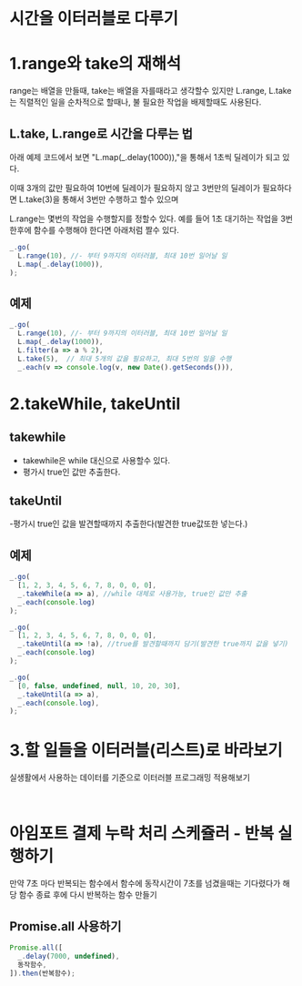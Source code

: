 # 시간을 이터러블로 다루기

# 1.range와 take의 재해석

range는 배열을 만들때, take는 배열을 자를때라고 생각할수 있지만 L.range, L.take는 직렬적인 일을 순차적으로 할때나, 불 필요한 작업을 배제할때도 사용된다.

## L.take, L.range로 시간을 다루는 법

아래 예제 코드에서 보면 "L.map(_.delay(1000)),"을 통해서 1초씩 딜레이가 되고 있다. 

이때 3개의 값만 필요하여 10번에 딜레이가 필요하지 않고 3번만의 딜레이가 필요하다면 L.take(3)을 통해서 3번만 수행하고 할수 있으며

L.range는 몇번의 작업을 수행할지를 정할수 있다.
예를 들어 1초 대기하는 작업을 3번한후에 함수를 수행해야 한다면 아래처럼 짤수 있다.
```javascript
_.go(
  L.range(10), //- 부터 9까지의 이터러블, 최대 10번 일어날 일
  L.map(_.delay(1000)),
);
```

## 예제

```javascript
_.go(
  L.range(10), //- 부터 9까지의 이터러블, 최대 10번 일어날 일
  L.map(_.delay(1000)),
  L.filter(a => a % 2),
  L.take(5),  // 최대 5개의 값을 필요하고, 최대 5번의 일을 수행
  _.each(v => console.log(v, new Date().getSeconds())),
```

# 2.takeWhile, takeUntil

## takewhile
- takewhile은 while 대신으로 사용할수 있다.
- 평가시 true인 값만 추출한다.

## takeUntil
 -평가시 true인 값을 발견할때까지 추출한다(발견한 true값또한 넣는다.)


## 예제
```javascript
_.go(
  [1, 2, 3, 4, 5, 6, 7, 8, 0, 0, 0],
  _.takeWhile(a => a), //while 대체로 사용가능, true인 값만 추출
  _.each(console.log)
);

_.go(
  [1, 2, 3, 4, 5, 6, 7, 8, 0, 0, 0],
  _.takeUntil(a => !a), //true를 발견할때까지 담기(발견한 true까지 값을 넣기)
  _.each(console.log)
);

_.go(
  [0, false, undefined, null, 10, 20, 30],
  _.takeUntil(a => a),
  _.each(console.log),
);
```

# 3.할 일들을 이터러블(리스트)로 바라보기

실생활에서 사용하는 데이터를 기준으로 이터러블 프로그래밍 적용해보기

```javascript
```

```javascript
```

# 아임포트 결제 누락 처리 스케쥴러 - 반복 실행하기

만약 7초 마다 반복되는 함수에서 함수에 동작시간이 7초를 넘겼을때는 기다렸다가 해당 함수 종료 후에 다시 반복하는 함수 만들기

## Promise.all 사용하기

```javascript
Promise.all([
  _.delay(7000, undefined),
  동작함수,
]).then(반복함수);
```